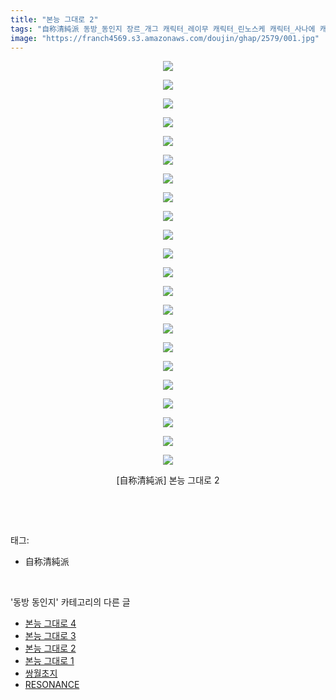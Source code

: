 ```yaml
---
title: "본능 그대로 2"
tags: "自称清純派 동방_동인지 장르_개그 캐릭터_레이무 캐릭터_린노스케 캐릭터_사나에 캐릭터_스와코"
image: "https://franch4569.s3.amazonaws.com/doujin/ghap/2579/001.jpg"
---
```

<div class="article">
<p style="text-align: center; clear: none; float: none;"><img src="{{ site.imgserver2 }}/ghap/2579/001.jpg"/></p>
<p style="text-align: center; clear: none; float: none;"><img src="{{ site.imgserver2 }}/ghap/2579/002.jpg"/></p>
<p style="text-align: center; clear: none; float: none;"><img src="{{ site.imgserver2 }}/ghap/2579/003.jpg"/></p>
<p style="text-align: center; clear: none; float: none;"><img src="{{ site.imgserver2 }}/ghap/2579/004.jpg"/></p>
<p style="text-align: center; clear: none; float: none;"><img src="{{ site.imgserver2 }}/ghap/2579/005.jpg"/></p>
<p style="text-align: center; clear: none; float: none;"><img src="{{ site.imgserver2 }}/ghap/2579/006.jpg"/></p>
<p style="text-align: center; clear: none; float: none;"><img src="{{ site.imgserver2 }}/ghap/2579/007.jpg"/></p>
<p style="text-align: center; clear: none; float: none;"><img src="{{ site.imgserver2 }}/ghap/2579/008.jpg"/></p>
<p style="text-align: center; clear: none; float: none;"><img src="{{ site.imgserver2 }}/ghap/2579/009.jpg"/></p>
<p style="text-align: center; clear: none; float: none;"><img src="{{ site.imgserver2 }}/ghap/2579/010.jpg"/></p>
<p style="text-align: center; clear: none; float: none;"><img src="{{ site.imgserver2 }}/ghap/2579/011.jpg"/></p>
<p style="text-align: center; clear: none; float: none;"><img src="{{ site.imgserver2 }}/ghap/2579/012.jpg"/></p>
<p style="text-align: center; clear: none; float: none;"><img src="{{ site.imgserver2 }}/ghap/2579/013.jpg"/></p>
<p style="text-align: center; clear: none; float: none;"><img src="{{ site.imgserver2 }}/ghap/2579/014.jpg"/></p>
<p style="text-align: center; clear: none; float: none;"><img src="{{ site.imgserver2 }}/ghap/2579/015.jpg"/></p>
<p style="text-align: center; clear: none; float: none;"><img src="{{ site.imgserver2 }}/ghap/2579/016.jpg"/></p>
<p style="text-align: center; clear: none; float: none;"><img src="{{ site.imgserver2 }}/ghap/2579/017.jpg"/></p>
<p style="text-align: center; clear: none; float: none;"><img src="{{ site.imgserver2 }}/ghap/2579/018.jpg"/></p>
<p style="text-align: center; clear: none; float: none;"><img src="{{ site.imgserver2 }}/ghap/2579/019.jpg"/></p>
<p style="text-align: center; clear: none; float: none;"><img src="{{ site.imgserver2 }}/ghap/2579/020.jpg"/></p>
<p style="text-align: center; clear: none; float: none;"><img src="{{ site.imgserver2 }}/ghap/2579/021.jpg"/></p>
<p style="text-align: center; clear: none; float: none;"><img src="{{ site.imgserver2 }}/ghap/2579/022.jpg"/></p>
<p style="text-align: center; clear: none; float: none;">[自称清純派] 본능 그대로 2</p>
<p><br/></p>
</div><br/>
<div class="tagTrail">
<p>태그: </p>
<ul>
<li>自称清純派</li>
</ul>
</div><br/>
<div class="another">
<p>'동방 동인지' 카테고리의 다른 글</p>
<ul>
<li><a href="/ghap_2581">본능 그대로 4</a></li>
<li><a href="/ghap_2580">본능 그대로 3</a></li>
<li><a href="/ghap_2579">본능 그대로 2</a></li>
<li><a href="/ghap_2578">본능 그대로 1</a></li>
<li><a href="/ghap_2577">쌍월초지</a></li>
<li><a href="/ghap_2575">RESONANCE</a></li>
</ul>
</div><br/>
<div class="cb_module cb_fluid">
<div class="cb_wrt cb_profile">
</div><!-- commentList close -->
</div><br/>
